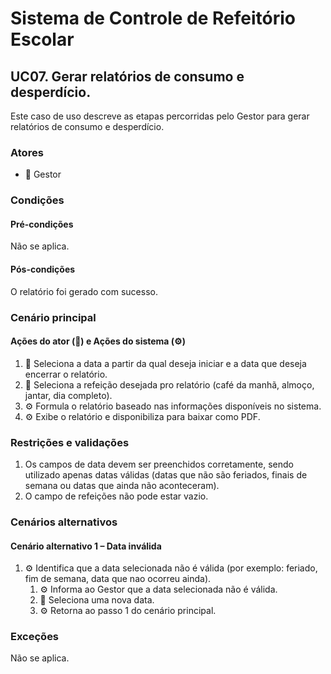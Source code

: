 # Sistema de Controle de Refeitório Escolar

## UC07. Gerar relatórios de consumo e desperdício.

Este caso de uso descreve as etapas percorridas pelo Gestor para gerar relatórios de consumo e desperdício.

### Atores
- 💼 Gestor

### Condições
#### Pré-condições
Não se aplica.

#### Pós-condições
O relatório foi gerado com sucesso.

### Cenário principal
#### Ações do ator (💼) e Ações do sistema (⚙️)
1. 💼 Seleciona a data a partir da qual deseja iniciar e a data que deseja encerrar o relatório.
2. 💼 Seleciona a refeição desejada pro relatório (café da manhã, almoço, jantar, dia completo).
3. ⚙️ Formula o relatório baseado nas informações disponíveis no sistema.
4. ⚙️ Exibe o relatório e disponibiliza para baixar como PDF.

### Restrições e validações
1. Os campos de data devem ser preenchidos corretamente, sendo utilizado apenas datas válidas (datas que não são feriados, finais de semana ou datas que ainda não aconteceram).
2. O campo de refeições não pode estar vazio.

### Cenários alternativos
#### Cenário alternativo 1 – Data inválida
1. ⚙️ Identifica que a data selecionada não é válida (por exemplo: feriado, fim de semana, data que nao ocorreu ainda).
   1. ⚙️ Informa ao Gestor que a data selecionada não é válida.
   2. 💼 Seleciona uma nova data.
   3. ⚙️ Retorna ao passo 1 do cenário principal.

### Exceções
Não se aplica.
